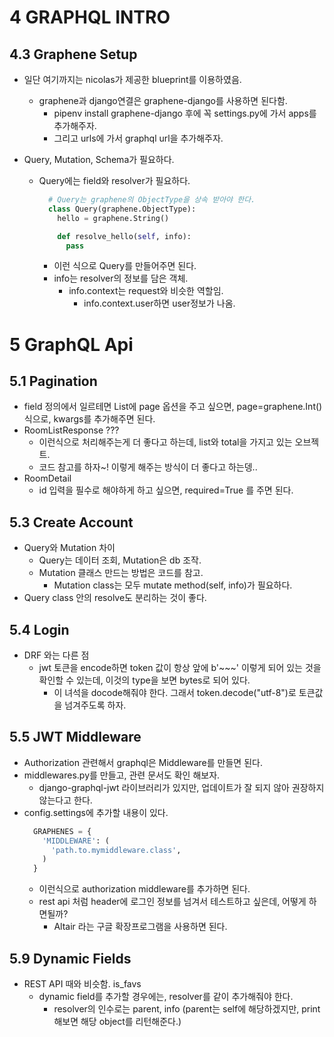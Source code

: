 # 4 GRAPHQL INTRO

## 4.3 Graphene Setup

- 일단 여기까지는 nicolas가 제공한 blueprint를 이용하였음.

  - graphene과 django연결은 graphene-django를 사용하면 된다함.
    - pipenv install graphene-django 후에 꼭 settings.py에 가서 apps를 추가해주자.
    - 그리고 urls에 가서 graphql url을 추가해주자.

- Query, Mutation, Schema가 필요하다.

  - Query에는 field와 resolver가 필요하다.

    ```python
      # Query는 graphene의 ObjectType을 상속 받아야 한다.
      class Query(graphene.ObjectType):
        hello = graphene.String()

        def resolve_hello(self, info):
          pass
    ```

    - 이런 식으로 Query를 만들어주면 된다.
    - info는 resolver의 정보를 담은 객체.
      - info.context는 request와 비슷한 역할임.
        - info.context.user하면 user정보가 나옴.

# 5 GraphQL Api

## 5.1 Pagination

- field 정의에서 일르테면 List에 page 옵션을 주고 싶으면, page=graphene.Int() 식으로, kwargs를 추가해주면 된다.
- RoomListResponse ???
  - 이런식으로 처리해주는게 더 좋다고 하는데, list와 total을 가지고 있는 오브젝트.
  - 코드 참고를 하자~! 이렇게 해주는 방식이 더 좋다고 하는뎅..
- RoomDetail
  - id 입력을 필수로 해야하게 하고 싶으면, required=True 를 주면 된다.

## 5.3 Create Account

- Query와 Mutation 차이
  - Query는 데이터 조회, Mutation은 db 조작.
  - Mutation 클래스 만드는 방법은 코드를 참고.
    - Mutation class는 모두 mutate method(self, info)가 필요하다.
- Query class 안의 resolve도 분리하는 것이 좋다.

## 5.4 Login

- DRF 와는 다른 점
  - jwt 토큰을 encode하면 token 값이 항상 앞에 b'~~~' 이렇게 되어 있는 것을 확인할 수 있는데, 이것의 type을 보면 bytes로 되어 있다.
    - 이 녀석을 docode해줘야 한다. 그래서 token.decode("utf-8")로 토큰값을 넘겨주도록 하자.

## 5.5 JWT Middleware

- Authorization 관련해서 graphql은 Middleware를 만들면 된다.
- middlewares.py를 만들고, 관련 문서도 확인 해보자.
  - django-graphql-jwt 라이브러리가 있지만, 업데이트가 잘 되지 않아 권장하지 않는다고 한다.
- config.settings에 추가할 내용이 있다.
  ```python
    GRAPHENES = {
      'MIDDLEWARE': (
        'path.to.mymiddleware.class',
      )
    }
  ```
  - 이런식으로 authorization middleware를 추가하면 된다.
  - rest api 처럼 header에 로그인 정보를 넘겨서 테스트하고 싶은데, 어떻게 하면될까?
    - Altair 라는 구글 확장프로그램을 사용하면 된다.


## 5.9 Dynamic Fields
- REST API 때와 비슷함. is_favs
  - dynamic field를 추가할 경우에는, resolver를 같이 추가해줘야 한다.
    - resolver의 인수로는 parent, info (parent는 self에 해당하겠지만, print 해보면 해당 object를 리턴해준다.)